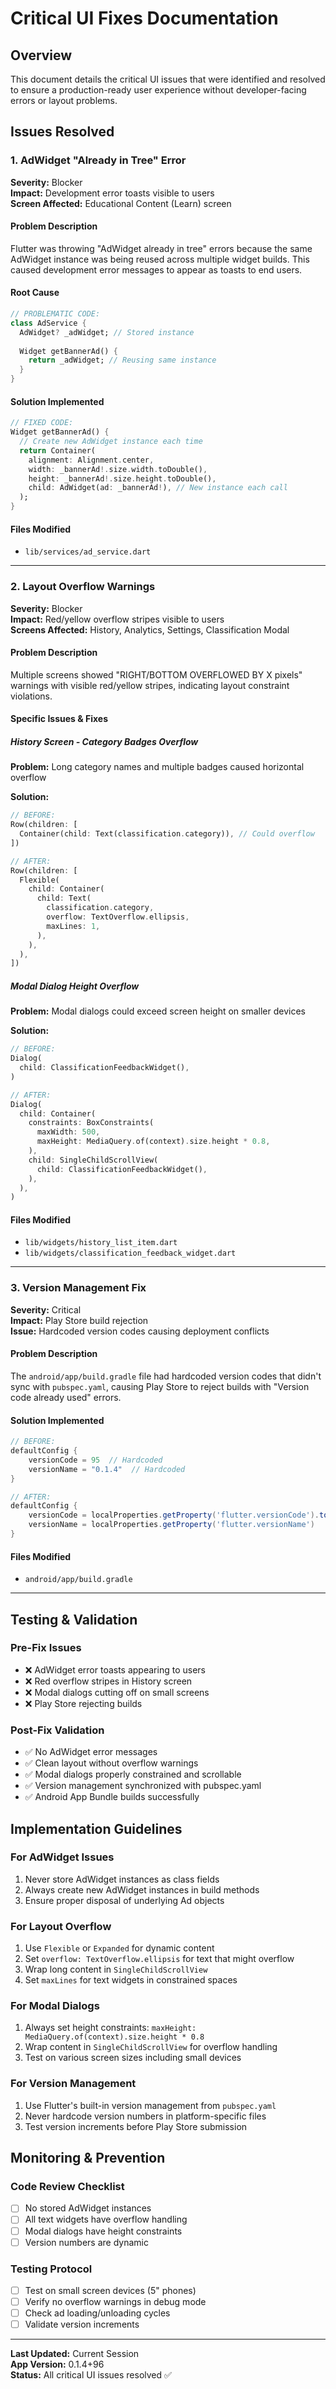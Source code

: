 # Critical UI Fixes Documentation

## Overview
This document details the critical UI issues that were identified and resolved to ensure a production-ready user experience without developer-facing errors or layout problems.

## Issues Resolved

### 1. AdWidget "Already in Tree" Error

**Severity:** Blocker  
**Impact:** Development error toasts visible to users  
**Screen Affected:** Educational Content (Learn) screen

#### Problem Description
Flutter was throwing "AdWidget already in tree" errors because the same AdWidget instance was being reused across multiple widget builds. This caused development error messages to appear as toasts to end users.

#### Root Cause
```dart
// PROBLEMATIC CODE:
class AdService {
  AdWidget? _adWidget; // Stored instance
  
  Widget getBannerAd() {
    return _adWidget; // Reusing same instance
  }
}
```

#### Solution Implemented
```dart
// FIXED CODE:
Widget getBannerAd() {
  // Create new AdWidget instance each time
  return Container(
    alignment: Alignment.center,
    width: _bannerAd!.size.width.toDouble(),
    height: _bannerAd!.size.height.toDouble(),
    child: AdWidget(ad: _bannerAd!), // New instance each call
  );
}
```

#### Files Modified
- `lib/services/ad_service.dart`

---

### 2. Layout Overflow Warnings

**Severity:** Blocker  
**Impact:** Red/yellow overflow stripes visible to users  
**Screens Affected:** History, Analytics, Settings, Classification Modal

#### Problem Description
Multiple screens showed "RIGHT/BOTTOM OVERFLOWED BY X pixels" warnings with visible red/yellow stripes, indicating layout constraint violations.

#### Specific Issues & Fixes

##### History Screen - Category Badges Overflow
**Problem:** Long category names and multiple badges caused horizontal overflow

**Solution:**
```dart
// BEFORE:
Row(children: [
  Container(child: Text(classification.category)), // Could overflow
])

// AFTER:
Row(children: [
  Flexible(
    child: Container(
      child: Text(
        classification.category,
        overflow: TextOverflow.ellipsis,
        maxLines: 1,
      ),
    ),
  ),
])
```

##### Modal Dialog Height Overflow
**Problem:** Modal dialogs could exceed screen height on smaller devices

**Solution:**
```dart
// BEFORE:
Dialog(
  child: ClassificationFeedbackWidget(),
)

// AFTER:
Dialog(
  child: Container(
    constraints: BoxConstraints(
      maxWidth: 500,
      maxHeight: MediaQuery.of(context).size.height * 0.8,
    ),
    child: SingleChildScrollView(
      child: ClassificationFeedbackWidget(),
    ),
  ),
)
```

#### Files Modified
- `lib/widgets/history_list_item.dart`
- `lib/widgets/classification_feedback_widget.dart`

---

### 3. Version Management Fix

**Severity:** Critical  
**Impact:** Play Store build rejection  
**Issue:** Hardcoded version codes causing deployment conflicts

#### Problem Description
The `android/app/build.gradle` file had hardcoded version codes that didn't sync with `pubspec.yaml`, causing Play Store to reject builds with "Version code already used" errors.

#### Solution Implemented
```gradle
// BEFORE:
defaultConfig {
    versionCode = 95  // Hardcoded
    versionName = "0.1.4"  // Hardcoded
}

// AFTER:
defaultConfig {
    versionCode = localProperties.getProperty('flutter.versionCode').toInteger()
    versionName = localProperties.getProperty('flutter.versionName')
}
```

#### Files Modified
- `android/app/build.gradle`

---

## Testing & Validation

### Pre-Fix Issues
- ❌ AdWidget error toasts appearing to users
- ❌ Red overflow stripes in History screen
- ❌ Modal dialogs cutting off on small screens
- ❌ Play Store rejecting builds

### Post-Fix Validation
- ✅ No AdWidget error messages
- ✅ Clean layout without overflow warnings
- ✅ Modal dialogs properly constrained and scrollable
- ✅ Version management synchronized with pubspec.yaml
- ✅ Android App Bundle builds successfully

## Implementation Guidelines

### For AdWidget Issues
1. Never store AdWidget instances as class fields
2. Always create new AdWidget instances in build methods
3. Ensure proper disposal of underlying Ad objects

### For Layout Overflow
1. Use `Flexible` or `Expanded` for dynamic content
2. Set `overflow: TextOverflow.ellipsis` for text that might overflow
3. Wrap long content in `SingleChildScrollView`
4. Set `maxLines` for text widgets in constrained spaces

### For Modal Dialogs
1. Always set height constraints: `maxHeight: MediaQuery.of(context).size.height * 0.8`
2. Wrap content in `SingleChildScrollView` for overflow handling
3. Test on various screen sizes including small devices

### For Version Management
1. Use Flutter's built-in version management from `pubspec.yaml`
2. Never hardcode version numbers in platform-specific files
3. Test version increments before Play Store submission

## Monitoring & Prevention

### Code Review Checklist
- [ ] No stored AdWidget instances
- [ ] All text widgets have overflow handling
- [ ] Modal dialogs have height constraints
- [ ] Version numbers are dynamic

### Testing Protocol
- [ ] Test on small screen devices (5" phones)
- [ ] Verify no overflow warnings in debug mode
- [ ] Check ad loading/unloading cycles
- [ ] Validate version increments

---

**Last Updated:** Current Session  
**App Version:** 0.1.4+96  
**Status:** All critical UI issues resolved ✅ 